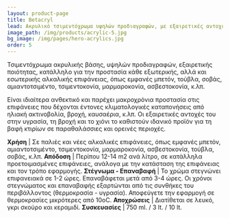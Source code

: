 ```yaml
---
layout: product-page
title: Βetacryl
lead: Ακρυλικό τσιμεντόχρωμα υψηλών προδιαγραφών, με εξαιρετικές αντοχές στα αλκάλια
image_path: /img/products/acrylic-5.jpg
bg_image: /img/pages/hero-acrylics.jpg
order: 5
---
```


Τσιμεντόχρωμα ακρυλικής βάσης, υψηλών προδιαγραφών, εξαιρετικής ποιότητας, κατάλληλο για την προστασία κάθε εξωτερικής, αλλά και εσωτερικής αλκαλικής επιφάνειας, όπως εμφανές μπετόν, τούβλα, σοβάς, αμιαντοτσιμέντο, τσιμεντοκονία, μαρμαροκονία, ασβεστοκονία, κ.λπ. 

Είναι ιδιαίτερα ανθεκτικό και παρέχει μακροχρόνια προστασία στις επιφάνειες που δέχονται έντονες κλιματολογικές καταπονήσεις από ηλιακή ακτινοβολία, βροχή, καυσαέρια, κ.λπ. Οι εξαιρετικές αντοχές του στην υγρασία, τη βροχή και το χιόνι το καθιστούν ιδανικό προϊόν για τη βαφή κτιρίων σε παραθαλάσσιες και ορεινές περιοχές.

**Χρήση** | Σε παλιές και νέες αλκαλικές επιφάνειες, όπως εμφανές μπετόν, αμιαντοτσιμέντο, τσιμεντοκονία, μαρμαροκονία, ασβεστοκονία, τούβλα, σοβάς, κ.λπ.
**Απόδοση** | Περίπου 12-14 m2 ανά λίτρο, σε κατάλληλα προετοιμασμένες επιφάνειες, ανάλογα με την κατάσταση της επιφάνειας και τον τρόπο εφαρμογής.
**Στέγνωμα - Επαναβαφή** | Το χρώμα στεγνώνει επιφανειακά σε 1-2 ώρες. Επαναβάφεται μετά από 3-4 ώρες. Οι χρόνοι στεγνώματος και επαναβαφής εξαρτώνται από τις συνθήκες του περιβάλλοντος (θερμοκρασία - υγρασία). Αποφεύγετε την εφαρμογή σε θερμοκρασίες μικρότερες από 10οC.
**Αποχρώσεις** | Διατίθεται σε λευκό, γκρι σκούρο και κεραμιδί.
**Συσκευασίες** | 750 ml. / 3 lt. / 10 lt.